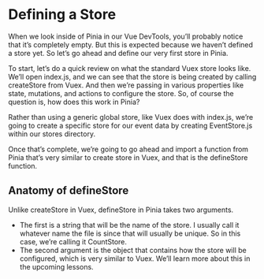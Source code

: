 # Defining a Store

When we look inside of Pinia in our Vue DevTools, you’ll probably notice that it’s completely empty. But this is expected because we haven’t defined a store yet. So let’s go ahead and define our very first store in Pinia.

To start, let’s do a quick review on what the standard Vuex store looks like. We’ll open index.js, and we can see that the store is being created by calling createStore from Vuex. And then we’re passing in various properties like state, mutations, and actions to configure the store. So, of course the question is, how does this work in Pinia?

Rather than using a generic global store, like Vuex does with index.js, we’re going to create a specific store for our event data by creating EventStore.js within our stores directory.

Once that’s complete, we’re going to go ahead and import a function from Pinia that’s very similar to create store in Vuex, and that is the defineStore function.

## Anatomy of defineStore

Unlike createStore in Vuex, defineStore in Pinia takes two arguments.

- The first is a string that will be the name of the store. I usually call it whatever name the file is since that will usually be unique. So in this case, we’re calling it CountStore.
- The second argument is the object that contains how the store will be configured, which is very similar to Vuex. We’ll learn more about this in the upcoming lessons.
